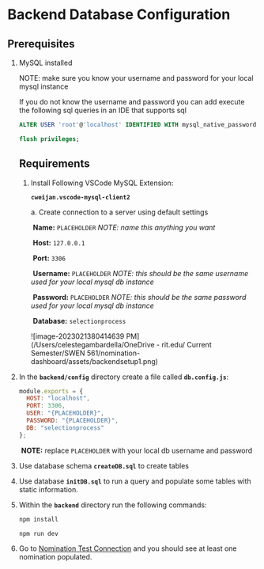# Backend Database Configuration
## Prerequisites

1. MySQL installed

   NOTE: make sure you know your username and password for your local mysql instance

   If you do not know the username and password you can add execute the following sql queries in an IDE that supports sql

   ```sql
   ALTER USER 'root'@'localhost' IDENTIFIED WITH mysql_native_password BY 'password';
   
   flush privileges;
   ```

   ## Requirements

   1. Install Following VSCode MySQL Extension:

      **`cweijan.vscode-mysql-client2`**

      a. Create connection to a server using default settings

      ​	**Name:** `PLACEHOLDER` *NOTE: name this anything you want*

      ​	**Host:** `127.0.0.1`

      ​	**Port:** `3306`

      ​	**Username:** `PLACEHOLDER` *NOTE: this should be the same username used for your local mysql db instance*

      ​	**Password:** `PLACEHOLDER` *NOTE: this should be the same password used for your local mysql db instance*

      ​	**Database:** `selectionprocess`

      ![image-2023021380414639 PM](/Users/celestegambardella/OneDrive - rit.edu/ Current Semester/SWEN 561/nomination-dashboard/assets/backendsetup1.png)


2. In the **`backend/config`** directory create a file called **`db.config.js`**:

   ```js
   module.exports = {
     HOST: "localhost",
     PORT: 3306,
     USER: "{PLACEHOLDER}",
     PASSWORD: "{PLACEHOLDER}",
     DB: "selectionprocess"
   };
   ```

   ​	**NOTE:** replace `PLACEHOLDER` with your local db username and password

3. Use database schema **`createDB.sql`** to create tables

4. Use database **`initDB.sql`** to run a query and populate some tables with static information.

5. Within the **`backend`** directory run the following commands:

   ```bash
   npm install
   ```

   ```bash
   npm run dev
   ```

6. Go to [Nomination Test Connection](http://localhost:8080/nominations) and you should see at least one nomination populated.

   